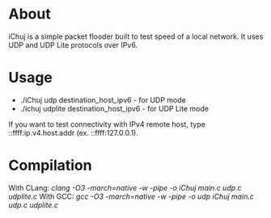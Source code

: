 About
=====
iChuj is a simple packet flooder built to test speed of a local network.
It uses UDP and UDP Lite protocols over IPv6.

Usage
=====
 * ./iChuj udp destination_host_ipv6 - for UDP mode
 * ./ichuj udplite destination_host_ipv6 - for UDP Lite mode

If you want to test connectivity with IPv4 remote host, type
::ffff:ip.v4.host.addr (ex. ::ffff:127.0.0.1).

Compilation
===========

With CLang: *clang -O3 -march=native -w -pipe -o iChuj main.c udp.c udplite.c*
With GCC: *gcc -O3 -march=native -w -pipe -o udp iChuj main.c udp.c udplite.c*
